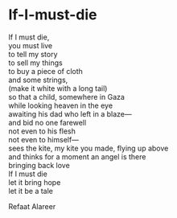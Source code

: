 # If-I-must-die

If I must die,\
you must live\
to tell my story\
to sell my things\
to buy a piece of cloth\
and some strings,\
(make it white with a long tail)\
so that a child, somewhere in Gaza\
while looking heaven in the eye\
awaiting his dad who left in a blaze—\
and bid no one farewell\
not even to his flesh\
not even to himself—\
sees the kite, my kite you made, flying up above\
and thinks for a moment an angel is there\
bringing back love\
If I must die\
let it bring hope\
let it be a tale

Refaat Alareer
